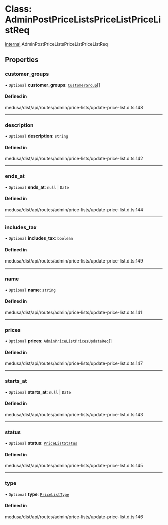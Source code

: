 # Class: AdminPostPriceListsPriceListPriceListReq

[internal](../modules/internal-17.md).AdminPostPriceListsPriceListPriceListReq

## Properties

### customer\_groups

• `Optional` **customer\_groups**: [`CustomerGroup`](internal-17.CustomerGroup-1.md)[]

#### Defined in

medusa/dist/api/routes/admin/price-lists/update-price-list.d.ts:148

___

### description

• `Optional` **description**: `string`

#### Defined in

medusa/dist/api/routes/admin/price-lists/update-price-list.d.ts:142

___

### ends\_at

• `Optional` **ends\_at**: ``null`` \| `Date`

#### Defined in

medusa/dist/api/routes/admin/price-lists/update-price-list.d.ts:144

___

### includes\_tax

• `Optional` **includes\_tax**: `boolean`

#### Defined in

medusa/dist/api/routes/admin/price-lists/update-price-list.d.ts:149

___

### name

• `Optional` **name**: `string`

#### Defined in

medusa/dist/api/routes/admin/price-lists/update-price-list.d.ts:141

___

### prices

• `Optional` **prices**: [`AdminPriceListPricesUpdateReq`](internal-17.AdminPriceListPricesUpdateReq.md)[]

#### Defined in

medusa/dist/api/routes/admin/price-lists/update-price-list.d.ts:147

___

### starts\_at

• `Optional` **starts\_at**: ``null`` \| `Date`

#### Defined in

medusa/dist/api/routes/admin/price-lists/update-price-list.d.ts:143

___

### status

• `Optional` **status**: [`PriceListStatus`](../enums/internal.PriceListStatus.md)

#### Defined in

medusa/dist/api/routes/admin/price-lists/update-price-list.d.ts:145

___

### type

• `Optional` **type**: [`PriceListType`](../enums/internal.PriceListType.md)

#### Defined in

medusa/dist/api/routes/admin/price-lists/update-price-list.d.ts:146
